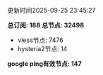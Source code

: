 更新时间2025-09-25 23:45:27

**总订阅: 188**
**总节点: 32498**
- vless节点: 7476
- hysteria2节点: 14

**google ping有效节点: 147**
